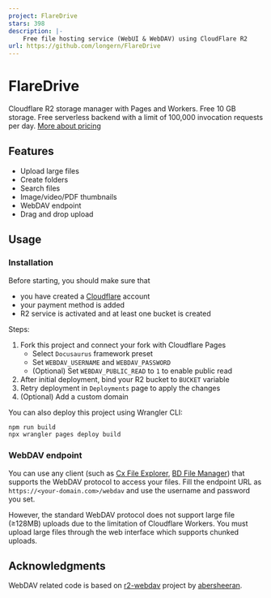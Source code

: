 ```yaml
---
project: FlareDrive
stars: 398
description: |-
    Free file hosting service (WebUI & WebDAV) using CloudFlare R2
url: https://github.com/longern/FlareDrive
---
```


# FlareDrive

Cloudflare R2 storage manager with Pages and Workers. Free 10 GB storage.
Free serverless backend with a limit of 100,000 invocation requests per day.
[More about pricing](https://developers.cloudflare.com/r2/platform/pricing/)

## Features

- Upload large files
- Create folders
- Search files
- Image/video/PDF thumbnails
- WebDAV endpoint
- Drag and drop upload

## Usage

### Installation

Before starting, you should make sure that

- you have created a [Cloudflare](https://dash.cloudflare.com/) account
- your payment method is added
- R2 service is activated and at least one bucket is created

Steps:

1. Fork this project and connect your fork with Cloudflare Pages
   - Select `Docusaurus` framework preset
   - Set `WEBDAV_USERNAME` and `WEBDAV_PASSWORD`
   - (Optional) Set `WEBDAV_PUBLIC_READ` to `1` to enable public read
2. After initial deployment, bind your R2 bucket to `BUCKET` variable
3. Retry deployment in `Deployments` page to apply the changes
4. (Optional) Add a custom domain

You can also deploy this project using Wrangler CLI:

```bash
npm run build
npx wrangler pages deploy build
```

### WebDAV endpoint

You can use any client (such as [Cx File Explorer](https://play.google.com/store/apps/details?id=com.cxinventor.file.explorer), [BD File Manager](https://play.google.com/store/apps/details?id=com.liuzho.file.explorer))
that supports the WebDAV protocol to access your files.
Fill the endpoint URL as `https://<your-domain.com>/webdav` and use the username and password you set.

However, the standard WebDAV protocol does not support large file (≥128MB) uploads due to the limitation of Cloudflare Workers.
You must upload large files through the web interface which supports chunked uploads.

## Acknowledgments

WebDAV related code is based on [r2-webdav](
  https://github.com/abersheeran/r2-webdav
) project by [abersheeran](
  https://github.com/abersheeran
).

